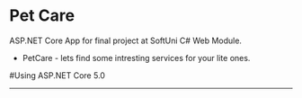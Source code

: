 # Pet Care

ASP.NET Core App for final project at SoftUni C# Web Module.
* PetCare - lets find some intresting services for your lite ones.
  
#Using ASP.NET Core 5.0
        <hr class="my-1">
